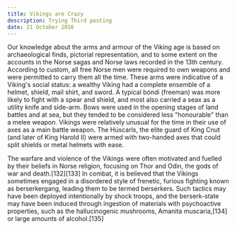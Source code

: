 ```yaml
---
title: Vikings are Crazy
description: Trying Third posting
date: 21 October 2016
---
```


Our knowledge about the arms and armour of the Viking age is based on archaeological finds, pictorial representation, and to some extent on the accounts in the Norse sagas and Norse laws recorded in the 13th century. According to custom, all free Norse men were required to own weapons and were permitted to carry them all the time. These arms were indicative of a Viking's social status: a wealthy Viking had a complete ensemble of a helmet, shield, mail shirt, and sword. A typical bóndi (freeman) was more likely to fight with a spear and shield, and most also carried a seax as a utility knife and side-arm. Bows were used in the opening stages of land battles and at sea, but they tended to be considered less "honourable" than a melee weapon. Vikings were relatively unusual for the time in their use of axes as a main battle weapon. The Húscarls, the elite guard of King Cnut (and later of King Harold II) were armed with two-handed axes that could split shields or metal helmets with ease.

The warfare and violence of the Vikings were often motivated and fuelled by their beliefs in Norse religion, focusing on Thor and Odin, the gods of war and death.[132][133] In combat, it is believed that the Vikings sometimes engaged in a disordered style of frenetic, furious fighting known as berserkergang, leading them to be termed berserkers. Such tactics may have been deployed intentionally by shock troops, and the berserk-state may have been induced through ingestion of materials with psychoactive properties, such as the hallucinogenic mushrooms, Amanita muscaria,[134] or large amounts of alcohol.[135]